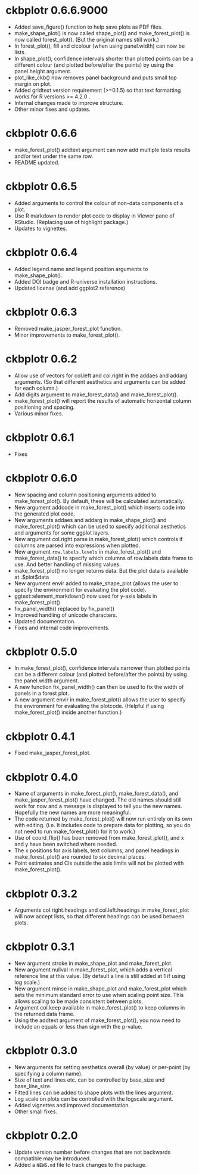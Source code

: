 # ckbplotr 0.6.6.9000

* Added save_figure() function to help save plots as PDF files.
* make_shape_plot() is now called shape_plot() and make_forest_plot() is now called forest_plot(). (But the original names still work.)
* In forest_plot(), fill and cicolour (when using panel.width) can now be lists.
* In shape_plot(), confidence intervals shorter than plotted points can be a different colour (and plotted before/after the points) by using the panel.height argument.
* plot_like_ckb() now removes panel background and puts small top margin on plot.
* Added gridtext version requirement (>=0.1.5) so that text formatting works for R versions >= 4.2.0 .
* Internal changes made to improve structure.
* Other minor fixes and updates.

# ckbplotr 0.6.6

* make_forest_plot() addtext argument can now add multiple tests results and/or text under the same row.
* README updated.

# ckbplotr 0.6.5

* Added arguments to control the colour of non-data components of a plot.
* Use R markdown to render plot code to display in Viewer pane of RStudio. (Replacing use of highlight package.)
* Updates to vignettes.

# ckbplotr 0.6.4

* Added legend.name and legend.position arguments to make_shape_plot().
* Added DOI badge and R-universe installation instructions.
* Updated license (and add ggplot2 reference)

# ckbplotr 0.6.3

* Removed make_jasper_forest_plot function.
* Minor improvements to make_forest_plot().

# ckbplotr 0.6.2

* Allow use of vectors for col.left and col.right in the addaes and addarg arguments. (So that different aesthetics and arguments can be added for each column.)
* Add digits argument to make_forest_data() and make_forest_plot().
* make_forest_plot() will report the results of automatic horizontal column positioning and spacing.
* Various minor fixes.

# ckbplotr 0.6.1

* Fixes

# ckbplotr 0.6.0

* New spacing and column positioning arguments added to make_forest_plot(). By default, these will be calculated automatically.
* New argument addcode in make_forest_plot() which inserts code into the generated plot code.
* New arguments addaes and addarg in make_shape_plot() and make_forest_plot() which can be used to specify additional aesthetics and arguments for some ggplot layers.
* New argument col.right.parse in make_forest_plot() which controls if columns are parsed into expressions when plotted.
* New argument `row.labels.levels` in make_forest_plot() and make_forest_data() to specify which columns of row.labels data frame to use. And better handling of missing values.
* make_forest_plot() no longer returns data. But the plot data is available at .\$plot\$data
* New argument envir added to make_shape_plot (allows the user to specify the environment for evaluating the plot code).
* ggtext::element_markdown() now used for y-axis labels in make_forest_plot()
* fix_panel_width() replaced by fix_panel()
* Improved handling of unicode characters.
* Updated documentation.
* Fixes and internal code improvements.

# ckbplotr 0.5.0

* In make_forest_plot(), confidence intervals narrower than plotted points can be a different colour (and plotted before/after the points) by using the panel.width argument.
* A new function fix_panel_width() can then be used to fix the width of panels in a forest plot.
* A new argument envir in make_forest_plot() allows the user to specify the environment for evaluating the plotcode. (Helpful if using make_forest_plot() inside another function.)

# ckbplotr 0.4.1

* Fixed make_jasper_forest_plot.

# ckbplotr 0.4.0

* Name of arguments in make_forest_plot(), make_forest_data(), and make_jasper_forest_plot() have changed. The old names should still work for now and a message is displayed to tell you the new names. Hopefully the new names are more meaningful.
* The code returned by make_forest_plot() will now run entirely on its own with editing. (i.e. It includes code to prepare data for plotting, so you do not need to run make_forest_plot() for it to work.)
* Use of coord_flip() has been removed from make_forest_plot(), and x and y have been switched where needed.
* The x positions for axis labels, text columns, and panel headings in make_forest_plot() are rounded to six decimal places.
* Point estimates and CIs outside the axis limits will not be plotted with make_forest_plot().

# ckbplotr 0.3.2

* Arguments col.right.headings and col.left.headings in make_forest_plot will now accept lists, so that different headings can be used between plots.

# ckbplotr 0.3.1

* New argument stroke in make_shape_plot and make_forest_plot.
* New argument nullval in make_forest_plot, which adds a vertical reference line at this value. (By default a line is still added at 1 if using log scale.)
* New argument minse in make_shape_plot and make_forest_plot which sets the minimum standard error to use when scaling point size. This allows scaling to be made consistent between plots.
* Argument col.keep available in make_forest_plot() to keep columns in the returned data frame.
* Using the addtext argument of make_forest_plot(), you now need to include an equals or less than sign with the p-value.

# ckbplotr 0.3.0

* New arguments for setting aesthetics overall (by value) or per-point (by specifying a column name).
* Size of text and lines etc. can be controlled by base_size and base_line_size.
* Fitted lines can be added to shape plots with the lines argument.
* Log scale on plots can be controlled with the logscale argument.
* Added vignettes and improved documentation.
* Other small fixes.

# ckbplotr 0.2.0

* Update version number before changes that are not backwards compatible may be introduced.
* Added a `NEWS.md` file to track changes to the package.
